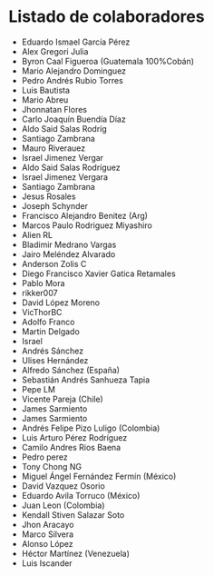 # Listado de colaboradores

* Eduardo Ismael García Pérez
* Alex Gregori Julia
* Byron Caal Figueroa (Guatemala 100%Cobán)
* Mario Alejandro Dominguez
* Pedro Andrés Rubio Torres
* Luis Bautista
* Mario Abreu
* Jhonnatan Flores
* Carlo Joaquín Buendía Díaz
* Aldo Said Salas Rodríg
* Santiago Zambrana
* Mauro Riverauez
* Israel Jimenez Vergar
* Aldo Said Salas Rodríguez
* Israel Jimenez Vergara
* Santiago Zambrana
* Jesus Rosales
* Joseph Schynder
* Francisco Alejandro Benitez (Arg)
* Marcos Paulo Rodriguez Miyashiro
* Alien RL
* Bladimir Medrano Vargas
* Jairo Meléndez Alvarado
* Anderson Zolis C
* Diego Francisco Xavier Gatica Retamales
* Pablo Mora
* rikker007 
* David López Moreno
* VicThorBC
* Adolfo Franco
* Martin Delgado
* Israel
* Andrés Sánchez
* Ulises Hernández 
* Alfredo Sánchez (España)
* Sebastián Andrés Sanhueza Tapia 
* Pepe LM
* Vicente Pareja (Chile)
* James Sarmiento
* James Sarmiento
* Andrés Felipe Pizo Luligo (Colombia)
* Luis Arturo Pérez Rodríguez
* Camilo Andres Rios Baena
* Pedro perez
* Tony Chong NG
* Miguel Ángel Fernández Fermín (México)
* David Vazquez Osorio
* Eduardo Avila Torruco (México)
* Juan Leon (Colombia)
* Kendall Stiven Salazar Soto
* Jhon Aracayo
* Marco Silvera
* Alonso López
* Héctor Martínez (Venezuela)
* Luis Iscander


